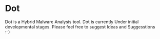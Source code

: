 # Dot
Dot is a Hybrid Malware Analysis tool. Dot is currently Under initial developmental stages. Please feel free to suggest Ideas and Suggesstions :-) 
